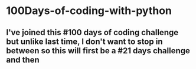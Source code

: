 # 100Days-of-coding-with-python
## I've joined this #100 days of coding challenge but unlike last time, I don't want to stop in between so this will first be a #21 days challenge and then 
